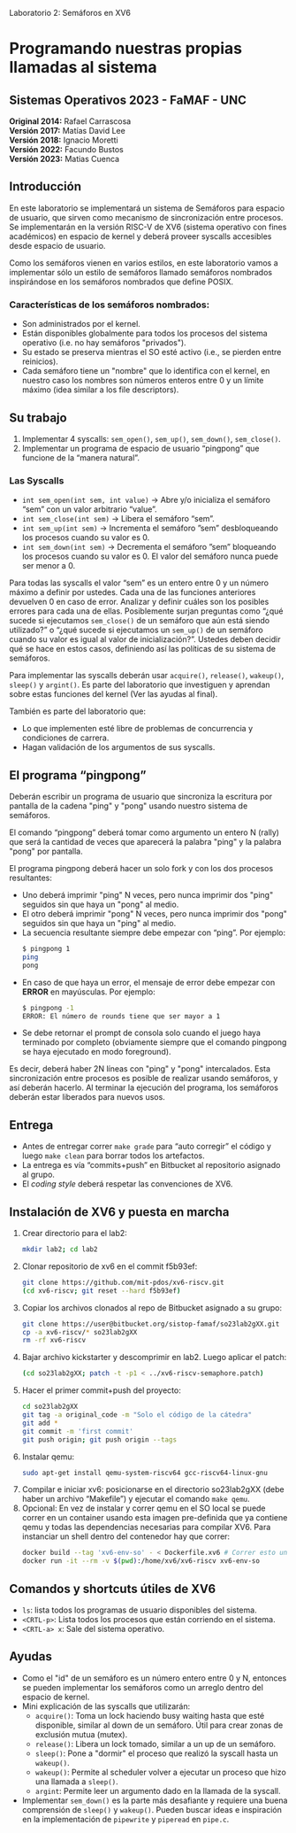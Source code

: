 Laboratorio 2: Semáforos en XV6
# Programando nuestras propias llamadas al sistema

## Sistemas Operativos 2023 - FaMAF - UNC

**Original 2014:** Rafael Carrascosa  
**Versión 2017:** Matías David Lee  
**Versión 2018:** Ignacio Moretti  
**Versión 2022:** Facundo Bustos  
**Versión 2023:** Matias Cuenca  

## Introducción

En este laboratorio se implementará un sistema de Semáforos para espacio de usuario, que sirven como mecanismo de sincronización entre procesos. Se implementarán en la versión RISC-V de XV6 (sistema operativo con fines académicos) en espacio de kernel y deberá proveer syscalls accesibles desde espacio de usuario.

Como los semáforos vienen en varios estilos, en este laboratorio vamos a implementar sólo un estilo de semáforos llamado semáforos nombrados inspirándose en los semáforos nombrados que define POSIX.

### Características de los semáforos nombrados:

- Son administrados por el kernel.
- Están disponibles globalmente para todos los procesos del sistema operativo (i.e. no hay semáforos "privados").
- Su estado se preserva mientras el SO esté activo (i.e., se pierden entre reinicios).
- Cada semáforo tiene un "nombre" que lo identifica con el kernel, en nuestro caso los nombres son números enteros entre 0 y un límite máximo (idea similar a los file descriptors).

## Su trabajo

1. Implementar 4 syscalls: `sem_open()`, `sem_up()`, `sem_down()`, `sem_close()`.
2. Implementar un programa de espacio de usuario “pingpong” que funcione de la “manera natural”.

### Las Syscalls

- `int sem_open(int sem, int value)` → Abre y/o inicializa el semáforo “sem” con un valor arbitrario “value”.
- `int sem_close(int sem)` → Libera el semáforo “sem”.
- `int sem_up(int sem)` → Incrementa el semáforo ”sem” desbloqueando los procesos cuando su valor es 0.
- `int sem_down(int sem)` → Decrementa el semáforo ”sem” bloqueando los procesos cuando su valor es 0. El valor del semáforo nunca puede ser menor a 0.

Para todas las syscalls el valor “sem” es un entero entre 0 y un número máximo a definir por ustedes. Cada una de las funciones anteriores devuelven 0 en caso de error. Analizar y definir cuáles son los posibles errores para cada una de ellas. Posiblemente surjan preguntas como “¿qué sucede si ejecutamos `sem_close()` de un semáforo que aún está siendo utilizado?” o “¿qué sucede si ejecutamos un `sem_up()` de un semáforo cuando su valor es igual al valor de inicialización?”. Ustedes deben decidir qué se hace en estos casos, definiendo así las políticas de su sistema de semáforos.

Para implementar las syscalls deberán usar `acquire()`, `release()`, `wakeup()`, `sleep()` y `argint()`. Es parte del laboratorio que investiguen y aprendan sobre estas funciones del kernel (Ver las ayudas al final).

También es parte del laboratorio que:

- Lo que implementen esté libre de problemas de concurrencia y condiciones de carrera.
- Hagan validación de los argumentos de sus syscalls.

## El programa “pingpong”

Deberán escribir un programa de usuario que sincroniza la escritura por pantalla de la cadena "ping" y "pong" usando nuestro sistema de semáforos.

El comando “pingpong” deberá tomar como argumento un entero N (rally) que será la cantidad de veces que aparecerá la palabra "ping" y la palabra "pong" por pantalla.

El programa pingpong deberá hacer un solo fork y con los dos procesos resultantes:

- Uno deberá imprimir "ping" N veces, pero nunca imprimir dos "ping" seguidos sin que haya un "pong" al medio.
- El otro deberá imprimir "pong" N veces, pero nunca imprimir dos "pong" seguidos sin que haya un "ping" al medio.
- La secuencia resultante siempre debe empezar con “ping”. Por ejemplo:
    ```sh
    $ pingpong 1
    ping
    pong
    ```
- En caso de que haya un error, el mensaje de error debe empezar con **ERROR** en mayúsculas. Por ejemplo:
    ```sh
    $ pingpong -1
    ERROR: El número de rounds tiene que ser mayor a 1
    ```
- Se debe retornar el prompt de consola solo cuando el juego haya terminado por completo (obviamente siempre que el comando pingpong se haya ejecutado en modo foreground).

Es decir, deberá haber 2N líneas con "ping" y "pong" intercalados. Esta sincronización entre procesos es posible de realizar usando semáforos, y así deberán hacerlo. Al terminar la ejecución del programa, los semáforos deberán estar liberados para nuevos usos.

## Entrega

- Antes de entregar correr `make grade` para “auto corregir” el código y luego `make clean` para borrar todos los artefactos.
- La entrega es vía “commits+push” en Bitbucket al repositorio asignado al grupo.
- El *coding style* deberá respetar las convenciones de XV6.

## Instalación de XV6 y puesta en marcha

1. Crear directorio para el lab2:
     ```sh
     mkdir lab2; cd lab2
     ```
2. Clonar repositorio de xv6 en el commit f5b93ef:
     ```sh
     git clone https://github.com/mit-pdos/xv6-riscv.git
     (cd xv6-riscv; git reset --hard f5b93ef)
     ```
3. Copiar los archivos clonados al repo de Bitbucket asignado a su grupo:
     ```sh
     git clone https://user@bitbucket.org/sistop-famaf/so23lab2gXX.git
     cp -a xv6-riscv/* so23lab2gXX
     rm -rf xv6-riscv
     ```
4. Bajar archivo kickstarter y descomprimir en lab2. Luego aplicar el patch:
     ```sh
     (cd so23lab2gXX; patch -t -p1 < ../xv6-riscv-semaphore.patch)
     ```
5. Hacer el primer commit+push del proyecto:
     ```sh
     cd so23lab2gXX
     git tag -a original_code -m "Solo el código de la cátedra"
     git add *
     git commit -m 'first commit'
     git push origin; git push origin --tags
     ```
6. Instalar qemu:
     ```sh
     sudo apt-get install qemu-system-riscv64 gcc-riscv64-linux-gnu
     ```
7. Compilar e iniciar xv6: posicionarse en el directorio so23lab2gXX (debe haber un archivo “Makefile”) y ejecutar el comando `make qemu`.
8. Opcional: En vez de instalar y correr qemu en el SO local se puede correr en un container usando esta imagen pre-definida que ya contiene qemu y todas las dependencias necesarias para compilar XV6. Para instanciar un shell dentro del contenedor hay que correr:
     ```sh
     docker build --tag 'xv6-env-so' - < Dockerfile.xv6 # Correr esto una sola vez
     docker run -it --rm -v $(pwd):/home/xv6/xv6-riscv xv6-env-so
     ```

## Comandos y shortcuts útiles de XV6

- `ls`: lista todos los programas de usuario disponibles del sistema.
- `<CRTL-p>`: Lista todos los procesos que están corriendo en el sistema.
- `<CRTL-a> x`: Sale del sistema operativo.

## Ayudas

- Como el "id" de un semáforo es un número entero entre 0 y N, entonces se pueden implementar los semáforos como un arreglo dentro del espacio de kernel.
- Mini explicación de las syscalls que utilizarán:
    - `acquire()`: Toma un lock haciendo busy waiting hasta que esté disponible, similar al down de un semáforo. Útil para crear zonas de exclusión mutua (mutex).
    - `release()`: Libera un lock tomado, similar a un up de un semáforo.
    - `sleep()`: Pone a "dormir" el proceso que realizó la syscall hasta un `wakeup()`.
    - `wakeup()`: Permite al scheduler volver a ejecutar un proceso que hizo una llamada a `sleep()`.
    - `argint`: Permite leer un argumento dado en la llamada de la syscall.
- Implementar `sem_down()` es la parte más desafiante y requiere una buena comprensión de `sleep()` y `wakeup()`. Pueden buscar ideas e inspiración en la implementación de `pipewrite` y `piperead` en `pipe.c`.